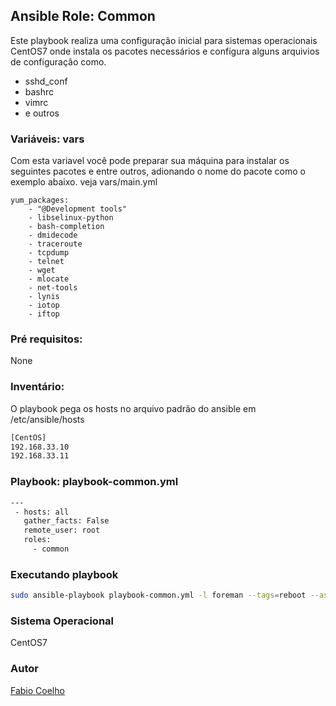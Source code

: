 ## Ansible Role: Common
Este playbook realiza uma configuração inicial para sistemas operacionais CentOS7 onde instala os pacotes necessários e configura alguns arquivios de configuração como.
- sshd_conf
- bashrc
- vimrc
- e outros

### Variáveis: vars
Com esta variavel você pode preparar sua máquina para instalar os seguintes pacotes e entre outros, adionando o nome do pacote como o exemplo abaixo. veja vars/main.yml

    yum_packages:
        - "@Development tools"
        - libselinux-python
        - bash-completion
        - dmidecode
        - traceroute
        - tcpdump
        - telnet
        - wget
        - mlocate
        - net-tools
        - lynis
        - iotop
        - iftop

### Pré requisitos:
None

### Inventário:
O playbook pega os hosts no arquivo padrão do ansible em /etc/ansible/hosts

```bash
[CentOS]
192.168.33.10
192.168.33.11
```
### Playbook: playbook-common.yml
```sh
---
 - hosts: all
   gather_facts: False
   remote_user: root
   roles: 
     - common
```
### Executando playbook
```bash
sudo ansible-playbook playbook-common.yml -l foreman --tags=reboot --ask-pass
```
### Sistema Operacional
CentOS7

### Autor
[Fabio Coelho](http://github.com/fcruzcoelho)


